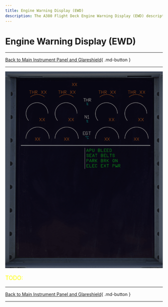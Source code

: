 ```yaml
---
title: Engine Warning Display (EWD)
description: The A380 Flight Deck Engine Warning Display (EWD) description.
---
```


# Engine Warning Display (EWD)

---

[Back to Main Instrument Panel and Glareshield](../overviews/main-glare.md){ .md-button }

---

![img_1.png](../../../assets/a380x-briefing/flight-deck/main/ewd.png)


[//]: # (TODO)
<p style="color:yellow; font-size:18px;">TODO: </p>


---

[Back to Main Instrument Panel and Glareshield](../overviews/main-glare.md){ .md-button }

---

